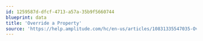 ```yaml
---
id: 1259587d-dfcf-4713-a57a-35b9f5660744
blueprint: data
title: 'Override a Property'
source: 'https://help.amplitude.com/hc/en-us/articles/10831335547035-Override-a-property'
---
```

